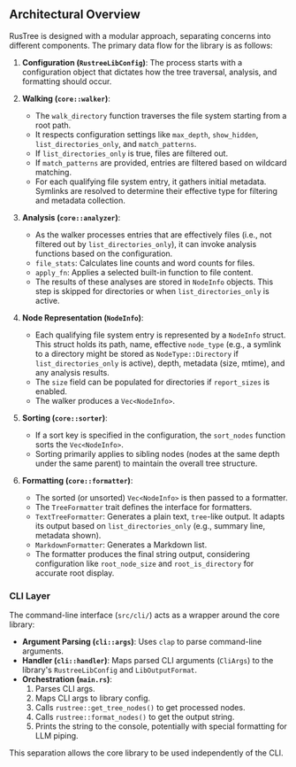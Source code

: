 ## Architectural Overview

RusTree is designed with a modular approach, separating concerns into different components. The primary data flow for the library is as follows:

1.  **Configuration (`RustreeLibConfig`)**: The process starts with a configuration object that dictates how the tree traversal, analysis, and formatting should occur.

2.  **Walking (`core::walker`)**:
    *   The `walk_directory` function traverses the file system starting from a root path.
    *   It respects configuration settings like `max_depth`, `show_hidden`, `list_directories_only`, and `match_patterns`.
    *   If `list_directories_only` is true, files are filtered out.
    *   If `match_patterns` are provided, entries are filtered based on wildcard matching.
    *   For each qualifying file system entry, it gathers initial metadata. Symlinks are resolved to determine their effective type for filtering and metadata collection.

3.  **Analysis (`core::analyzer`)**:
    *   As the walker processes entries that are effectively files (i.e., not filtered out by `list_directories_only`), it can invoke analysis functions based on the configuration.
    *   `file_stats`: Calculates line counts and word counts for files.
    *   `apply_fn`: Applies a selected built-in function to file content.
    *   The results of these analyses are stored in `NodeInfo` objects. This step is skipped for directories or when `list_directories_only` is active.

4.  **Node Representation (`NodeInfo`)**:
    *   Each qualifying file system entry is represented by a `NodeInfo` struct. This struct holds its path, name, effective `node_type` (e.g., a symlink to a directory might be stored as `NodeType::Directory` if `list_directories_only` is active), depth, metadata (size, mtime), and any analysis results.
    *   The `size` field can be populated for directories if `report_sizes` is enabled.
    *   The walker produces a `Vec<NodeInfo>`.

5.  **Sorting (`core::sorter`)**:
    *   If a sort key is specified in the configuration, the `sort_nodes` function sorts the `Vec<NodeInfo>`.
    *   Sorting primarily applies to sibling nodes (nodes at the same depth under the same parent) to maintain the overall tree structure.

6.  **Formatting (`core::formatter`)**:
    *   The sorted (or unsorted) `Vec<NodeInfo>` is then passed to a formatter.
    *   The `TreeFormatter` trait defines the interface for formatters.
    *   `TextTreeFormatter`: Generates a plain text, `tree`-like output. It adapts its output based on `list_directories_only` (e.g., summary line, metadata shown).
    *   `MarkdownFormatter`: Generates a Markdown list.
    *   The formatter produces the final string output, considering configuration like `root_node_size` and `root_is_directory` for accurate root display.

### CLI Layer

The command-line interface (`src/cli/`) acts as a wrapper around the core library:

*   **Argument Parsing (`cli::args`)**: Uses `clap` to parse command-line arguments.
*   **Handler (`cli::handler`)**: Maps parsed CLI arguments (`CliArgs`) to the library's `RustreeLibConfig` and `LibOutputFormat`.
*   **Orchestration (`main.rs`)**:
    1.  Parses CLI args.
    2.  Maps CLI args to library config.
    3.  Calls `rustree::get_tree_nodes()` to get processed nodes.
    4.  Calls `rustree::format_nodes()` to get the output string.
    5.  Prints the string to the console, potentially with special formatting for LLM piping.

This separation allows the core library to be used independently of the CLI.
